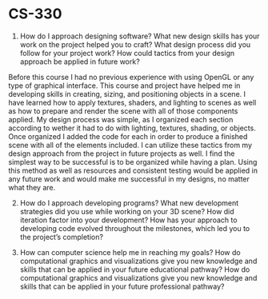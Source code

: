 # CS-330

1. How do I approach designing software?
What new design skills has your work on the project helped you to craft?
What design process did you follow for your project work?
How could tactics from your design approach be applied in future work?

Before this course I had no previous experience with using OpenGL or any type of graphical interface. This course and project have helped me in developing skills in creating, sizing, and positioning objects in a scene. I have learned how to apply textures, shaders, and lighting to scenes as well as how to prepare and render the scene with all of those components applied. My design process was simple, as I organized each section according to wether it had to do with lighting, textures, shading, or objects. Once organized I added the code for each in order to produce a finished scene with all of the elements included. I can utilize these tactics from my design approach from the project in future projects as well. I find the simplest way to be successful is to be organized while having a plan. Using this method as well as resources and consistent testing would be applied in any future work and would make me successful in my designs, no matter what they are.

2. How do I approach developing programs?
What new development strategies did you use while working on your 3D scene?
How did iteration factor into your development?
How has your approach to developing code evolved throughout the milestones, which led you to the project’s completion?

3. How can computer science help me in reaching my goals?
How do computational graphics and visualizations give you new knowledge and skills that can be applied in your future educational pathway?
How do computational graphics and visualizations give you new knowledge and skills that can be applied in your future professional pathway?
